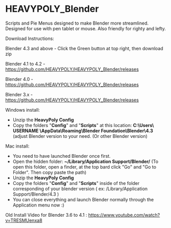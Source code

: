 # HEAVYPOLY_Blender

Scripts and Pie Menus designed to make Blender more streamlined.  Designed for use with pen tablet or mouse.  Also friendly for righty and lefty.


Download Instructions:

Blender 4.3 and above - Click the Green button at top right, then download zip

Blender 4.1 to 4.2 - https://github.com/HEAVYPOLY/HEAVYPOLY_Blender/releases

Blender 4.0 - https://github.com/HEAVYPOLY/HEAVYPOLY_Blender/releases

Blender 3.x - https://github.com/HEAVYPOLY/HEAVYPOLY_Blender/releases


Windows install:
- Unzip the **HeavyPoly Config**
- Copy the folders "**Config**" and "**Scripts**" at this location: **C:\Users\ USERNAME \AppData\Roaming\Blender Foundation\Blender\4.3** (adjust Blender version to your need.
(Or other Blender version)

Mac install:
- You need to have launched Blender once first.
- Open the hidden folder: **~/Library/Application Support/Blender/** (To open this folder, open a finder, at the top bard click "Go" and "Go to Folder". Then copy paste the path)
- Unzip the **HeavyPoly Config**
- Copy the folders "**Config**" and "**Scripts**" inside of the folder corresponding of your blender version ( ex: /Library/Application Support/Blender/4.3 )
- You can close everything and launch Blender normally through the Application menu now :)


Old Install Video  for Blender 3.6 to 4.1 :  https://www.youtube.com/watch?v=TRESMUenxa8
